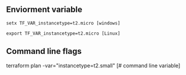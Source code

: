 ## Enviorment variable

~~~
setx TF_VAR_instancetype=t2.micro [windows]

export TF_VAR_instancetype=t2.micro [Linux]

~~~
## Command line flags

terraform plan -var="instancetype=t2.small" [# command line variable]





